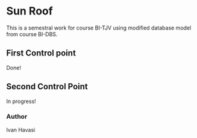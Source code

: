 # Sun Roof
This is a semestral work for course BI-TJV using modified database model from course BI-DBS.

## First Control point

Done!

## Second Control Point

In progress!

### Author
Ivan Havasi